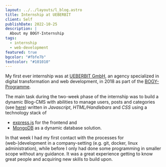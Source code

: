 ```yaml
---
layout: ../../layouts/l_blog.astro
title: Internship at UEBERBIT
client: Self
publishDate: 2022-10-25
description: |
  About my BOGY-Internship
tags:
  - internship
  - web-development
featured: true
bgcolor: "#fbfe7b"
textcolor: "#101010"
---
```


My first ever internship was at [UEBERBIT GmbH](https://ueberbit.de), an agency specialized in digital transformation and web development, in 2018 as part of the [BOGY-Programme](https://km-bw.de/,Lde/Startseite/Schule/Berufs_+und+Studienorientierung+_BOGY_).

The main task during the two-week phase of the internship was to build a dynamic Blog-CMS with abilities to manage users, posts and categories (see [here](https://github.com/ibveecnk/Blog-UE)) written in _Javascript_, _HTML/Handlebars_ and _CSS_ using a technology stack of

- [express.js](https://expressjs.com/) for the frontend and
- [MongoDB](https://www.mongodb.com/) as a dynamic database solution.

In that week I had my first contact with the processes for (web-)development in a company-setting (e.g. git, docker, linux administration), while before I only had done some programming in smaller scope without any guidance. It was a great experience getting to know great people and acquiring new skills to build upon.
